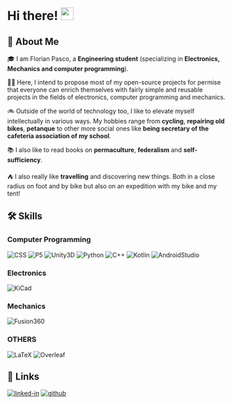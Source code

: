 # Hi there! <img src="https://media.giphy.com/media/hvRJCLFzcasrR4ia7z/giphy.gif" width="29px" height="29px">

## 🚀 About Me

🎓 I am Florian Pasco, a **Engineering student** (specializing in **Electronics, Mechanics and computer programming**).

👨‍💻 Here, I intend to propose most of my open-source projects for permise that everyone can enrich themselves with fairly simple and reusable projects in the fields of electronics, computer programming and mechanics.

🚲 Outside of the world of technology too, I like to elevate myself intellectually in various ways. My hobbies range from **cycling**, **repairing old bikes**, **petanque** to other more social ones like **being secretary of the cafeteria association of my school**.

📚 I also like to read books on **permaculture**, **federalism** and **self-sufficiency**.

⛺ I also really like **travelling** and discovering new things. Both in a close radius on foot and by bike but also on an expedition with my bike and my tent!

## 🛠️ Skills

### Computer Programming

![CSS](https://img.shields.io/badge/CSS3-000000?style=for-the-badge&logo=CSS3&logoColor=white)
![P5](https://img.shields.io/badge/p5.js-000000?style=for-the-badge&logo=p5.js&logoColor=white)
![Unity3D](https://img.shields.io/badge/Unity-000000?style=for-the-badge&logo=Unity&logoColor=white)
![Python](https://img.shields.io/badge/Python-000000?style=for-the-badge&logo=Python&logoColor=white)
![C++](https://img.shields.io/badge/C++-000000?style=for-the-badge&logo=C++&logoColor=white)
![Kotlin](https://img.shields.io/badge/Kotlin-000000?style=for-the-badge&logo=Kotlin&logoColor=white)
![AndroidStudio](https://img.shields.io/badge/AndroidStudio-000000?style=for-the-badge&logo=AndroidStudio&logoColor=white)

### Electronics

![KiCad](https://img.shields.io/badge/KiCad-000000?style=for-the-badge&logo=KiCad&logoColor=white)

### Mechanics

![Fusion360](https://img.shields.io/badge/Autodesk-000000?style=for-the-badge&logo=Autodesk&logoColor=white)

### OTHERS

![LaTeX](https://img.shields.io/badge/LaTeX-000000?style=for-the-badge&logo=LaTeX&logoColor=white)
![Overleaf](https://img.shields.io/badge/Overleaf-000000?style=for-the-badge&logo=Overleaf&logoColor=white)

## 🔗 Links

[![linked-in](https://img.shields.io/badge/Linked_In-0077B5?style=for-the-badge&logo=LinkedIn&logoColor=white)](https://www.linkedin.com/in/florian-pasco-7ab589244/)
[![github](https://img.shields.io/badge/GitHub-000000?style=for-the-badge&logo=GitHub&logoColor=white)](https://github.com/MPek29)
